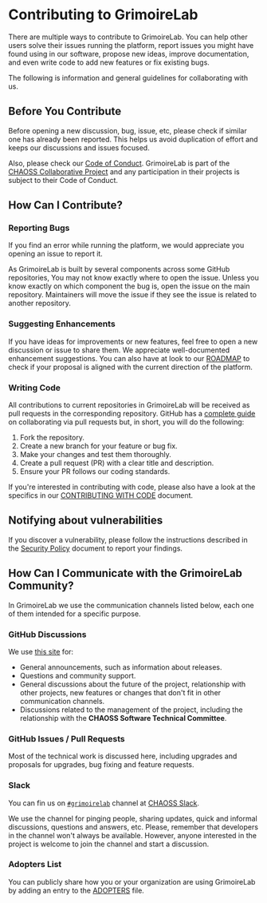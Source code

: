 # Contributing to GrimoireLab

There are multiple ways to contribute to GrimoireLab. You can help other
users solve their issues running the platform, report issues you might have
found using in our software, propose new ideas, improve documentation,
and even write code to add new features or fix existing bugs.

The following is information and general guidelines for collaborating with us.

## Before You Contribute

Before opening a new discussion, bug, issue, etc, please check if similar one
has already been reported. This helps us avoid duplication of effort and keeps
our discussions and issues focused.

Also, please check our [Code of Conduct](https://github.com/chaoss/.github/blob/main/CODE_OF_CONDUCT.md).
GrimoireLab is part of the [CHAOSS Collaborative Project](http://chaoss.community)
and any participation in their projects is subject to their Code of Conduct.

## How Can I Contribute?

### Reporting Bugs

If you find an error while running the platform, we would appreciate you
opening an issue to report it.

As GrimoireLab is built by several components across some GitHub repositories,
You may not know exactly where to open the issue. Unless you know
exactly on which component the bug is, open the issue on the main repository.
Maintainers will move the issue if they see the issue is related to another
repository.

### Suggesting Enhancements

If you have ideas for improvements or new features, feel free to open a new
discussion or issue to share them. We appreciate well-documented
enhancement suggestions. You can also have at look to our [ROADMAP](./ROADMAP.md)
to check if your proposal is aligned with the current direction of the
platform.

### Writing Code

All contributions to current repositories in GrimoireLab will be received as
pull requests in the corresponding repository. GitHub has a
[complete guide](https://docs.github.com/es/pull-requests) on
collaborating via pull requests but, in short, you will do the following:

1. Fork the repository.
1. Create a new branch for your feature or bug fix.
1. Make your changes and test them thoroughly.
1. Create a pull request (PR) with a clear title and description.
1. Ensure your PR follows our coding standards.

If you're interested in contributing with code, please also have a look
at the specifics in our [CONTRIBUTING WITH CODE](./CONTRIBUTING_WITH_CODE.md)
document.

## Notifying about vulnerabilities

If you discover a vulnerability, please follow the instructions described
in the [Security Policy](./SECURITY.md) document to report your findings.

## How Can I Communicate with the GrimoireLab Community?

In GrimoireLab we use the communication channels listed below, each one of them
intended for a specific purpose.

### GitHub Discussions

We use [this site](https://github.com/chaoss/grimoirelab/discussions) for:

- General announcements, such as information about releases.
- Questions and community support.
- General discussions about the future of the project, relationship
  with other projects, new features or changes that don't fit
  in other communication channels.
- Discussions related to the management of the project, including the
  relationship with the **CHAOSS Software Technical Committee**.

### GitHub Issues / Pull Requests

Most of the technical work is discussed here, including upgrades and
proposals for upgrades, bug fixing and feature requests.

### Slack

You can fin us on [`#grimoirelab`](https://chaoss-workspace.slack.com/archives/C022NPTPC8Z)
channel at [CHAOSS Slack](https://join.slack.com/t/chaoss-workspace/shared_invite/zt-r65szij9-QajX59hkZUct82b0uACA6g).

We use the channel for pinging people, sharing updates, quick and informal
discussions, questions and answers, etc. Please, remember that developers
in the channel won't always be available. However, anyone interested in the
project is welcome to join the channel and start a discussion.

### Adopters List

You can publicly share how you or your organization are using GrimoireLab
by adding an entry to the [ADOPTERS](./ADOPTERS.md) file.
